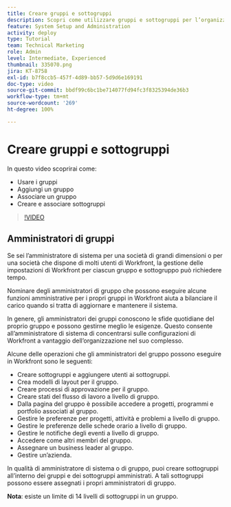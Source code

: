 ```yaml
---
title: Creare gruppi e sottogruppi
description: Scopri come utilizzare gruppi e sottogruppi per l’organizzazione degli utenti e le autorizzazioni per lavorare. Scopri come creare un gruppo e dei sottogruppi.
feature: System Setup and Administration
activity: deploy
type: Tutorial
team: Technical Marketing
role: Admin
level: Intermediate, Experienced
thumbnail: 335070.png
jira: KT-8758
exl-id: b7f8ccb5-457f-4d89-bb57-5d9d6e169191
doc-type: video
source-git-commit: bbdf99c6bc1be714077fd94fc3f8325394de36b3
workflow-type: tm+mt
source-wordcount: '269'
ht-degree: 100%

---
```


# Creare gruppi e sottogruppi

In questo video scoprirai come:

* Usare i gruppi
* Aggiungi un gruppo
* Associare un gruppo
* Creare e associare sottogruppi

>[!VIDEO](https://video.tv.adobe.com/v/3432872/?quality=12&learn=on&enablevpops=1&captions=ita)

## Amministratori di gruppi

Se sei l’amministratore di sistema per una società di grandi dimensioni o per una società che dispone di molti utenti di Workfront, la gestione delle impostazioni di Workfront per ciascun gruppo e sottogruppo può richiedere tempo.

Nominare degli amministratori di gruppo che possono eseguire alcune funzioni amministrative per i propri gruppi in Workfront aiuta a bilanciare il carico quando si tratta di aggiornare e mantenere il sistema.

In genere, gli amministratori dei gruppi conoscono le sfide quotidiane del proprio gruppo e possono gestirne meglio le esigenze. Questo consente all’amministratore di sistema di concentrarsi sulle configurazioni di Workfront a vantaggio dell’organizzazione nel suo complesso.

Alcune delle operazioni che gli amministratori del gruppo possono eseguire in Workfront sono le seguenti:

* Creare sottogruppi e aggiungere utenti ai sottogruppi.
* Crea modelli di layout per il gruppo.
* Creare processi di approvazione per il gruppo.
* Creare stati del flusso di lavoro a livello di gruppo.
* Dalla pagina del gruppo è possibile accedere a progetti, programmi e portfolio associati al gruppo.
* Gestire le preferenze per progetti, attività e problemi a livello di gruppo.
* Gestire le preferenze delle schede orario a livello di gruppo.
* Gestire le notifiche degli eventi a livello di gruppo.
* Accedere come altri membri del gruppo.
* Assegnare un business leader al gruppo.
* Gestire un’azienda.

In qualità di amministratore di sistema o di gruppo, puoi creare sottogruppi all’interno dei gruppi e dei sottogruppi amministrati. A tali sottogruppi possono essere assegnati i propri amministratori di gruppo.

**Nota**: esiste un limite di 14 livelli di sottogruppi in un gruppo.
